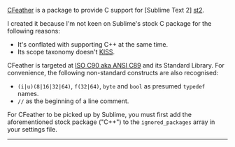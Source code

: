 [CFeather][homepage] is a package to provide C support for [Sublime Text 2]
[st2].

I created it because I'm not keen on Sublime's stock C package for the
following reasons:

* It's conflated with supporting C++ at the same time.
* Its scope taxonomy doesn't [KISS][kiss].

CFeather is targeted at [ISO C90 aka ANSI C89][lang] and its Standard Library.
For convenience, the following non-standard constructs are also recognised:

* `(i|u)(8|16|32|64)`, `f(32|64)`, `byte` and `bool` as presumed `typedef`
names.
* `//` as the beginning of a line comment.

For CFeather to be picked up by Sublime, you must first add the aforementioned
stock package ("C++") to the `ignored_packages` array in your settings file.

***

[homepage]: https://github.com/frou/CFeather
[st2]: http://www.sublimetext.com/
[kiss]: http://en.wikipedia.org/wiki/KISS_principle
[lang]: http://en.wikipedia.org/wiki/C_(programming_language)#ANSI_C_and_ISO_C
[license]: http://creativecommons.org/licenses/by-sa/3.0/
